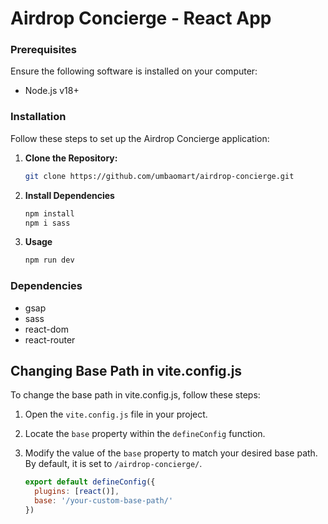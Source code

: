 # Airdrop Concierge - React App

### Prerequisites
Ensure the following software is installed on your computer:
- Node.js v18+

### Installation
Follow these steps to set up the Airdrop Concierge application:

1. **Clone the Repository:**
   ```bash
   git clone https://github.com/umbaomart/airdrop-concierge.git

2. **Install Dependencies**
    ```bash
    npm install
    npm i sass

3. **Usage**
    ```bash
    npm run dev

### Dependencies
 - gsap
 - sass
 - react-dom
 - react-router

## Changing Base Path in vite.config.js

To change the base path in vite.config.js, follow these steps:

1. Open the `vite.config.js` file in your project.

2. Locate the `base` property within the `defineConfig` function.

3. Modify the value of the `base` property to match your desired base path. By default, it is set to `/airdrop-concierge/`.

   ```javascript
   export default defineConfig({
     plugins: [react()],
     base: '/your-custom-base-path/'
   })
